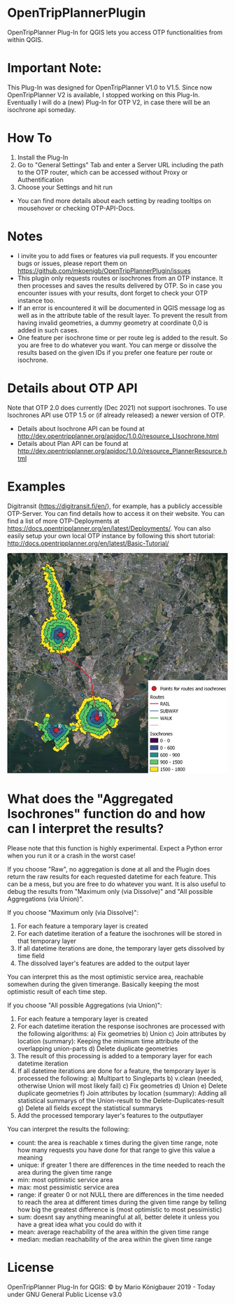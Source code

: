 # OpenTripPlannerPlugin
OpenTripPlanner Plug-In for QGIS lets you access OTP functionalities from within QGIS.

# Important Note:
This Plug-In was designed for OpenTripPlanner V1.0 to V1.5.
Since now OpenTripPlanner V2 is available, I stopped working on this Plug-In. Eventually I will do a (new) Plug-In for OTP V2, in case there will be an isochrone api someday.

# How To
1. Install the Plug-In
2. Go to "General Settings" Tab and enter a Server URL including the path to the OTP router, which can be accessed without Proxy or Authentification
3. Choose your Settings and hit run
- You can find more details about each setting by reading tooltips on mousehover or checking OTP-API-Docs.

# Notes
- I invite you to add fixes or features via pull requests. If you encounter bugs or issues, please report them on https://github.com/mkoenigb/OpenTripPlannerPlugin/issues
- This plugin only requests routes or isochrones from an OTP instance. It then processes and saves the results delivered by OTP. So in case you encounter issues with your results, dont forget to check your OTP instance too.
- If an error is encountered it will be documented in QGIS message log as well as in the attribute table of the result layer. To prevent the result from having invalid geometries, a dummy geometry at coordinate 0,0 is added in such cases.
- One feature per isochrone time or per route leg is added to the result. So you are free to do whatever you want. You can merge or dissolve the results based on the given IDs if you prefer one feature per route or isochrone.

# Details about OTP API
Note that OTP 2.0 does currently (Dec 2021) not support isochrones. To use Isochrones API use OTP 1.5 or (if already released) a newer version of OTP.
- Details about Isochrone API can be found at http://dev.opentripplanner.org/apidoc/1.0.0/resource_LIsochrone.html
- Details about Plan API can be found at http://dev.opentripplanner.org/apidoc/1.0.0/resource_PlannerResource.html

# Examples
Digitransit (https://digitransit.fi/en/), for example, has a publicly accessible OTP-Server. You can find details how to access it on their website. You can find a list of more OTP-Deployments at https://docs.opentripplanner.org/en/latest/Deployments/.
You can also easily setup your own local OTP instance by following this short tutorial: http://docs.opentripplanner.org/en/latest/Basic-Tutorial/

![example](https://github.com/mkoenigb/OpenTripPlannerPlugin/blob/master/example.jpg)

# What does the "Aggregated Isochrones" function do and how can I interpret the results?
Please note that this function is highly experimental. Expect a Python error when you run it or a crash in the worst case!


If you choose "Raw", no aggregation is done at all and the Plugin does return the raw results for each requested datetime for each feature. 
This can be a mess, but you are free to do whatever you want. It is also useful to debug the results from "Maximum only (via Dissolve)" and "All possible Aggregations (via Union)".


If you choose "Maximum only (via Dissolve)":

1. For each feature a temporary layer is created
2. For each datetime iteration of a feature the isochrones will be stored in that temporary layer
3. If all datetime iterations are done, the temporary layer gets dissolved by time field
4. The dissolved layer's features are added to the output layer

You can interpret this as the most optimistic service area, reachable somewhen during the given timerange. Basically keeping the most optimistic result of each time step.


If you choose "All possible Aggregations (via Union)":

1. For each feature a temporary layer is created
2. For each datetime iteration the response isochrones are processed with the following algorithms: 
   a) Fix geometries
   b) Union 
   c) Join attributes by location (summary): Keeping the minimum time attribute of the overlapping union-parts
   d) Delete duplicate geometries
3. The result of this processing is added to a temporary layer for each datetime iteration
4. If all datetime iterations are done for a feature, the temporary layer is processed the following:
   a) Multipart to Singleparts
   b) v.clean (needed, otherwise Union will most likely fail)
   c) Fix geometries
   d) Union
   e) Delete duplicate geometries
   f) Join attributes by location (summary): Adding all statistical summarys of the Union-result to the Delete-Duplicates-result
   g) Delete all fields except the statistical summarys
5. Add the processed temporary layer's features to the outputlayer

You can interpret the results the following:

- count: the area is reachable x times during the given time range, note how many requests you have done for that range to give this value a meaning
- unique: if greater 1 there are differences in the time needed to reach the area during the given time range
- min: most optimistic service area
- max: most pessimistic service area
- range: if greater 0 or not NULL there are differences in the time needed to reach the area at different times during the given time range by telling how big the greatest difference is (most optimistic to most pessimistic)
- sum: doesnt say anything meaningful at all, better delete it unless you have a great idea what you could do with it
- mean: average reachability of the area within the given time range
- median: median reachability of the area within the given time range

# License
OpenTripPlanner Plug-In for QGIS: © by Mario Königbauer 2019 - Today under GNU General Public License v3.0

